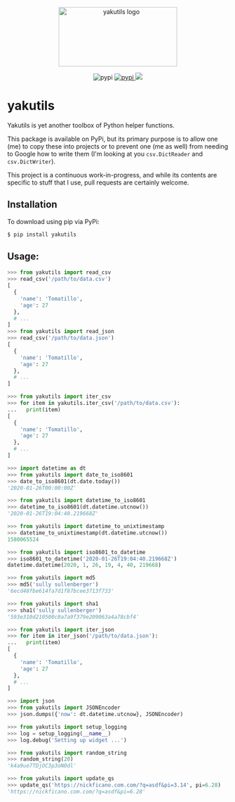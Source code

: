 <div align="center">
  <p>
    <img src="https://assets.nickficano.com/gh-yakutils.min.svg" width="270" height="135" alt="yakutils logo" />
  </p>
<p align="center">
  <img src="https://img.shields.io/pypi/v/yakutils.svg" alt="pypi">
  <a href="https://pypi.org/project/yakutils/">
    <img src="https://img.shields.io/pypi/dm/yakutils.svg" alt="pypi">
  </a>
  <a href="https://pypi.python.org/pypi/yakutils/">
    <img src="https://img.shields.io/pypi/pyversions/yakutils.svg" />
  </a>
</p>
</div>

# yakutils

Yakutils is yet another toolbox of Python helper functions.

This package is available on PyPi, but its primary purpose is to allow one (me) to copy these into projects or to prevent one (me as well) from needing to Google how to write them (I'm looking at you ``csv.DictReader`` and ``csv.DictWriter``).

This project is a continuous work-in-progress, and while its contents are specific to stuff that I use, pull requests are certainly welcome.

## Installation

To download using pip via PyPi:

```bash
$ pip install yakutils
```

## Usage:

```python
>>> from yakutils import read_csv
>>> read_csv('/path/to/data.csv')
[
  {
    'name': 'Tomatillo',
    'age': 27
  },
  # ...
]
>>> from yakutils import read_json
>>> read_csv('/path/to/data.json')
[
  {
    'name': 'Tomatillo',
    'age': 27
  },
  # ...
]

>>> from yakutils import iter_csv
>>> for item in yakutils.iter_csv('/path/to/data.csv'):
...   print(item)
[
  {
    'name': 'Tomatillo',
    'age': 27
  },
  # ...
]

>>> import datetime as dt
>>> from yakutils import date_to_iso8601
>>> date_to_iso8601(dt.date.today())
'2020-01-26T00:00:00Z'

>>> from yakutils import datetime_to_iso8601
>>> datetime_to_iso8601(dt.datetime.utcnow())
'2020-01-26T19:04:40.219668Z'

>>> from yakutils import datetime_to_unixtimestamp
>>> datetime_to_unixtimestamp(dt.datetime.utcnow())
1580065524

>>> from yakutils import iso8601_to_datetime
>>> iso8601_to_datetime('2020-01-26T19:04:40.219668Z')
datetime.datetime(2020, 1, 26, 19, 4, 40, 219668)

>>> from yakutils import md5
>>> md5('sully sullenberger')
'6ecd48fbe614fa7d1f87bcee3713f733'

>>> from yakutils import sha1
>>> sha1('sully sullenberger')
'593e310d210500c0a7a9f379e209063a4a78cbf4'

>>> from yakutils import iter_json
>>> for item in iter_json('/path/to/data.json'):
...   print(item)
[
  {
    'name': 'Tomatillo',
    'age': 27
  },
  # ...
]

>>> import json
>>> from yakutils import JSONEncoder
>>> json.dumps({'now': dt.datetime.utcnow}, JSONEncoder)

>>> from yakutils import setup_logging
>>> log = setup_logging(__name__)
>>> log.debug('Setting up widget ...')

>>> from yakutils import random_string
>>> random_string(20)
'k4a9ue7TDjOC3p3oN0dl'

>>> from yakutils import update_qs
>>> update_qs('https://nickficano.com.com/?q=asdf&pi=3.14', pi=6.28)
'https://nickficano.com.com/?q=asdf&pi=6.28'
```
